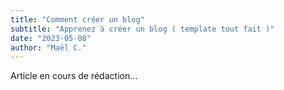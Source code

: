 ```yaml
---
title: "Comment créer un blog"
subtitle: "Apprenez à créer un blog ( template tout fait )"
date: "2023-05-08"
author: "Maël C."
---
```


Article en cours de rédaction...
